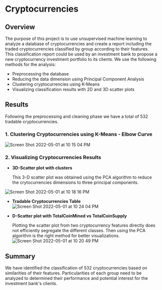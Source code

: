 # Cryptocurrencies
## Overview
The purpose of this project is to use unsupervised machine learning to analyze a database of cryptocurrencies and create a report including the traded cryptocurrencies classified by group according to their features.
This classification report could be used by an investment bank to propose a new cryptocurrency investment portfolio to its clients.
We use the following methods for the analysis:
- Preprocessing the database
- Reducing the data dimension using Principal Component Analysis
- Clustering cryptocurrencies using K-Means
- Visualizing classification results with 2D and 3D scatter plots

## Results
Following the preprocessing and cleaning phase we have a total of 532 tradable cryptocurrencies.

### 1. Clustering Cryptocurrencies using K-Means - Elbow Curve


![Screen Shot 2022-05-01 at 10 15 04 PM](https://user-images.githubusercontent.com/95242493/166183510-6e63526a-32b7-4fe9-bd38-0c36a0bb9b29.png)

### 2. Visualizing Cryptocurrencies Results
  - **3D-Scatter plot with clusters**
  
      This 3-D scatter plot was obtained using the PCA algorithm to reduce the crytocurrencies dimensions to three principal components.

![Screen Shot 2022-05-01 at 10 18 16 PM](https://user-images.githubusercontent.com/95242493/166183700-797b1253-52f0-425a-99b6-7000dc208459.png)
 
 - **Tradable Cryptocurrencies Table**
 ![Screen Shot 2022-05-01 at 10 24 04 PM](https://user-images.githubusercontent.com/95242493/166184089-71d43442-9208-43c4-8a36-641d2965e2b0.png)


  - **D-Scatter plot with TotalCoinMined vs TotalCoinSupply**
  
    Plotting the scatter plot from two cryptocurrency features directly does not efficiently segregate the different classes. Then using the PCA algorithm is the right method for better visualizations.
![Screen Shot 2022-05-01 at 10 20 49 PM](https://user-images.githubusercontent.com/95242493/166183894-566159db-a960-4b4f-ac5b-dd307efc4481.png)

## Summary
We have identified the classification of 532 cryptocurrencies based on similarities of their features.
Particularities of each group need to be analyzed to determined their performance and potential interest for the investment bank's clients.


